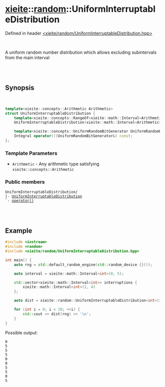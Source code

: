 # [xieite](../xieite.md)::[random](../random.md)::UniformInterruptableDistribution
Defined in header [<xieite/random/UniformInterruptableDistribution.hpp>](../../include/xieite/random/UniformInterruptableDistribution.hpp)

<br/>

A uniform random number distribution which allows excluding subintervals from the main interval

<br/><br/>

## Synopsis

<br/>

```cpp
template<xieite::concepts::Arithmetic Arithmetic>
struct UniformInterruptableDistribution {
	template<xieite::concepts::RangeOf<xieite::math::Interval<Arithmetic>> IntervalRange>
	UniformInterruptableDistribution(xieite::math::Interval<Arithmetic>, const IntervalRange&);

	template<xieite::concepts::UniformRandomBitGenerator UniformRandomBitGenerator>
	Integral operator()(UniformRandomBitGenerator&) const;
};
```
### Template Parameters
- `Arithmetic` - Any arithmetic type satisfying `xieite::concepts::Arithmetic`
### Public members
<pre><code>UniformInterruptableDistribution/
|- <a href="./UniformInterruptableDistribution/constructor.md">UniformInterruptableDistribution</a>
`- <a href="./UniformInterruptableDistribution/operatorCall.md">operator()</a>
</code></pre>

<br/><br/>

## Example
```cpp
#include <iostream>
#include <random>
#include <xieite/random/UniformInterruptableDistribution.hpp>

int main() {
	auto rng = std::default_random_engine(std::random_device {}());

	auto interval = xieite::math::Interval<int>(0, 5);

	std::vector<xieite::math::Interval<int>> interruptions {
		xieite::math::Interval<int>(1, 4)
	};

	auto dist = xieite::random::UniformInterruptableDistribution<int>(interval, interruptions);

	for (int i = 0; i < 10; ++i) {
		std::cout << dist(rng) << '\n';
	}
}
```
Possible output:
```
0
5
5
5
0
0
5
5
0
5
```
